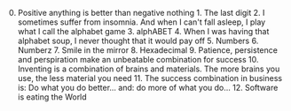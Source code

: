 0. Positive anything is better than negative nothing 1. The last digit 2. I sometimes suffer from insomnia. And when I can't fall asleep, I play what I call the alphabet game 3. alphABET 4. When I was having that alphabet soup, I never thought that it would pay off 5. Numbers 6. Numberz 7. Smile in the mirror 8. Hexadecimal 9. Patience, persistence and perspiration make an unbeatable combination for success 10. Inventing is a combination of brains and materials. The more brains you use, the less material you need 11. The success combination in business is: Do what you do better... and: do more of what you do... 12. Software is eating the World

